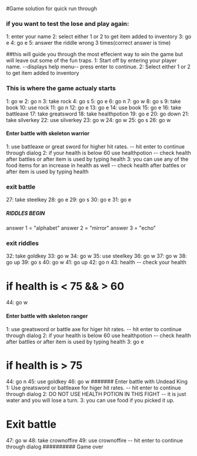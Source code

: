 #Game solution for quick run through

### if you want to test the lose and play again:
1: enter your name
2: select either 1 or 2 to get item added to inventory
3: go e
4: go e
5: answer the riddle wrong 3 times(correct answer is time)

##this will guide you through the most effecient way to win the game but will leave out some of the fun traps.
1: Start off by entering your player name.
--displays help menu-- press enter to continue.
2: Select either 1 or 2 to get item added to inventory
### This is where the game actualy starts
1: go w
2: go n
3: take rock
4: go s
5: go e
6: go n
7: go w
8: go s
9: take book
10: use rock
11: go n
12: go e
13: go e
14: use book
15: go e
16: take battleaxe
17: take greatsword
18: take healthpotion
19: go e
20: go down
21: take silverkey
22: use silverkey
23: go w
24: go w
25: go s
26: go w
#### Enter battle with skeleton warrior
1: use battleaxe or great sword for higher hit rates. -- hit enter to continue through dialog
2: if your health is below 60 use healthpotion -- check health after battles or after item is used by typing health
3: you can use any of the food items for an increase in health as well -- check health after battles or after item is used by typing health
### exit battle
27: take steelkey
28: go e
29: go s
30: go e
31: go e
##### RIDDLES BEGIN
answer 1 = "alphabet"
answer 2 = "mirror"
answer 3 = "echo"
### exit riddles
32: take goldkey
33: go w
34: go w
35: use steelkey
36: go w
37: go w
38: go up
39: go s
40: go w
41: go up
42: go n
43: health -- check your health
# if health is < 75 && > 60
44: go w
#### Enter battle with skeleton ranger
1: use greatsword or battle axe for higer hit rates. -- hit enter to continue through dialog
2: if your health is below 60 use healthpotion -- check health after battles or after item is used by typing health
3: go e
# if health is > 75
44: go n
45: use goldkey
46: go w
####### Enter battle with Undead King
1: Use greatsword or battleaxe for higer hit rates. -- hit enter to continue through dialog
2: DO NOT USE HEALTH POTION IN THIS FIGHT -- it is just water and you will lose a turn.
3: you can use food if you picked it up.
# Exit battle
47: go w
48: take crownoffire
49: use crownoffire -- hit enter to continue through dialog
########## Game over